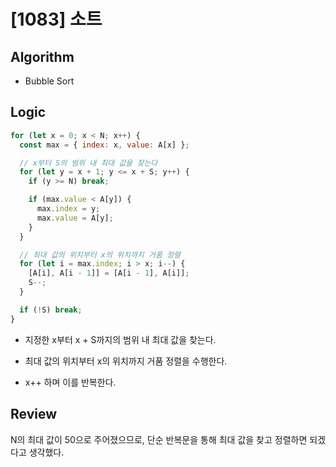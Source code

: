 # [1083] 소트

## Algorithm

- Bubble Sort

## Logic

```js
for (let x = 0; x < N; x++) {
  const max = { index: x, value: A[x] };

  // x부터 S의 범위 내 최대 값을 찾는다
  for (let y = x + 1; y <= x + S; y++) {
    if (y >= N) break;

    if (max.value < A[y]) {
      max.index = y;
      max.value = A[y];
    }
  }

  // 최대 값의 위치부터 x의 위치까지 거품 정렬
  for (let i = max.index; i > x; i--) {
    [A[i], A[i - 1]] = [A[i - 1], A[i]];
    S--;
  }

  if (!S) break;
}
```

- 지정한 x부터 x + S까지의 범위 내 최대 값을 찾는다.

- 최대 값의 위치부터 x의 위치까지 거품 정렬을 수행한다.

- x++ 하며 이를 반복한다.

## Review

N의 최대 값이 50으로 주어졌으므로, 단순 반복문을 통해 최대 값을 찾고 정렬하면 되겠다고 생각했다.
